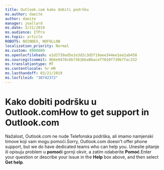 ```yaml
---
title: Outlook.com kako dobiti podršku
ms.author: daeite
author: daeite
manager: joallard
ms.date: 3/21/2019
ms.audience: ITPro
ms.topic: article
ROBOTS: NOINDEX, NOFOLLOW
localization_priority: Normal
ms.custom: 8000080
ms.openlocfilehash: e1d2739ad5e1e3d2c3d5f19aee344ee1ee2ab458
ms.sourcegitcommit: 0b6e9470c6b73616ba8bacef7010f739b7fac332
ms.translationtype: MT
ms.contentlocale: hr-HR
ms.lasthandoff: 03/21/2019
ms.locfileid: "30742372"
---
```

# <a name="how-to-get-support-in-outlookcom"></a><span data-ttu-id="1cafb-102">Kako dobiti podršku u Outlook.com</span><span class="sxs-lookup"><span data-stu-id="1cafb-102">How to get support in Outlook.com</span></span>

<span data-ttu-id="1cafb-103">Nažalost, Outlook.com ne nude Telefonska podrška, ali imamo namjenski timove koji vam mogu pomoći.</span><span class="sxs-lookup"><span data-stu-id="1cafb-103">Sorry, Outlook.com doesn't offer phone support, but we do have dedicated teams who can help you.</span></span>
<span data-ttu-id="1cafb-104">Unesite pitanje ili opisuju problem u **pomoći** gornji okvir, a zatim odaberite **Pomoć**.</span><span class="sxs-lookup"><span data-stu-id="1cafb-104">Enter your question or describe your issue in the **Help** box above, and then select **Get help**.</span></span>


